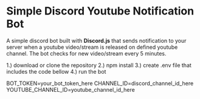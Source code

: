 # Simple Discord Youtube Notification Bot

A simple discord bot built with **Discord.js** that sends notification to your server when a youtube video/stream is released on defined youtube channel. The bot checks for new video/stream every 5 minutes.

1.) download or clone the repository
2.) npm install
3.) create .env file that includes the code bellow
4.) run the bot


BOT_TOKEN=your_bot_token_here
CHANNEL_ID=discord_channel_id_here
YOUTUBE_CHANNEL_ID=youtube_channel_id_here
